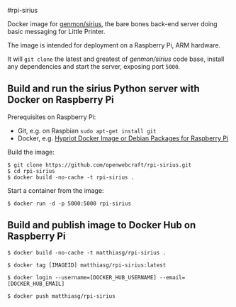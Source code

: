 #rpi-sirius

Docker image for [genmon/sirius](https://github.com/genmon/sirius), the bare bones back-end server doing basic messaging for Little Printer.

The image is intended for deployment on a Raspberry Pi, ARM hardware.

It will `git clone` the latest and greatest of *genmon/sirius* code base, install any dependencies and start the server, exposing port `5000`.

## Build and run the sirius Python server with Docker on Raspberry Pi

Prerequisites on Raspberry Pi:

- Git, e.g. on Raspbian `sudo apt-get install git`
- Docker, e.g. [Hypriot Docker Image or Debian Packages for Raspberry Pi](http://blog.hypriot.com/downloads/)

Build the image:

    $ git clone https://github.com/openwebcraft/rpi-sirius.git
    $ cd rpi-sirius 
    $ docker build -no-cache -t rpi-sirius .
    
Start a container from the image:

    $ docker run -d -p 5000:5000 rpi-sirius

## Build and publish image to Docker Hub on Raspberry Pi

    $ docker build -no-cache -t matthiasg/rpi-sirius .

    $ docker tag [IMAGEID] matthiasg/rpi-sirius:latest
    
    $ docker login --username=[DOCKER_HUB_USERNAME] --email=[DOCKER_HUB_EMAIL]
    
    $ docker push matthiasg/rpi-sirius